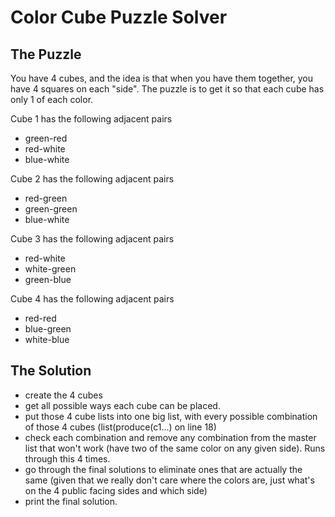 # Color Cube Puzzle Solver

## The Puzzle
You have 4 cubes, and the idea is that when you have them together, you have 4 squares on each "side". The puzzle is to get it so that each cube has only 1 of each color. 

Cube 1 has the following adjacent pairs
* green-red
* red-white
* blue-white

Cube 2 has the following adjacent pairs
* red-green
* green-green
* blue-white

Cube 3 has the following adjacent pairs
* red-white
* white-green
* green-blue

Cube 4 has the following adjacent pairs
* red-red
* blue-green
* white-blue

## The Solution
* create the 4 cubes
* get all possible ways each cube can be placed. 
* put those 4 cube lists into one big list, with every possible combination of those 4 cubes (list(produce(c1...) on line 18)
* check each combination and remove any combination from the master list that won't work (have two of the same color on any given side). Runs through this 4 times.
* go through the final solutions to eliminate ones that are actually the same (given that we really don't care where the colors are, just what's on the 4 public facing sides and which side)
* print the final solution. 
